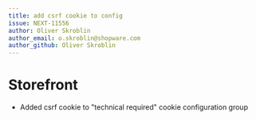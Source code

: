 ```yaml
---
title: add csrf cookie to config
issue: NEXT-11556
author: Oliver Skroblin
author_email: o.skroblin@shopware.com 
author_github: Oliver Skroblin
---
```

# Storefront
* Added csrf cookie to "technical required" cookie configuration group  
